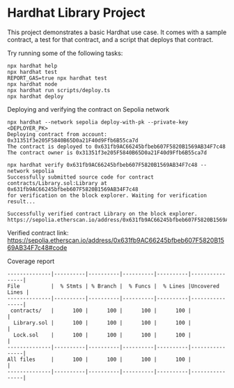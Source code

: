 # Hardhat Library Project

This project demonstrates a basic Hardhat use case. It comes with a sample contract, a test for that contract, and a script that deploys that contract.

Try running some of the following tasks:

```shell
npx hardhat help
npx hardhat test
REPORT_GAS=true npx hardhat test
npx hardhat node
npx hardhat run scripts/deploy.ts
npx hardhat deploy
```

Deploying and verifying the contract on Sepolia network
```
npx hardhat --network sepolia deploy-with-pk --private-key <DEPLOYER_PK>
Deploying contract from account: 0x31351f3e205F5840B65D0a21F40d9Ffb6B55ca7d
The contract is deployed to 0x631fb9AC66245bfbeb607F5820B1569AB34F7c48
The contract owner is 0x31351f3e205F5840B65D0a21F40d9Ffb6B55ca7d

npx hardhat verify 0x631fb9AC66245bfbeb607F5820B1569AB34F7c48 --network sepolia
Successfully submitted source code for contract
contracts/Library.sol:Library at 0x631fb9AC66245bfbeb607F5820B1569AB34F7c48
for verification on the block explorer. Waiting for verification result...

Successfully verified contract Library on the block explorer.
https://sepolia.etherscan.io/address/0x631fb9AC66245bfbeb607F5820B1569AB34F7c48#code

```

Verified contract link: https://sepolia.etherscan.io/address/0x631fb9AC66245bfbeb607F5820B1569AB34F7c48#code


Coverage report
```
--------------|----------|----------|----------|----------|----------------|
File          |  % Stmts | % Branch |  % Funcs |  % Lines |Uncovered Lines |
--------------|----------|----------|----------|----------|----------------|
 contracts/   |      100 |      100 |      100 |      100 |                |
  Library.sol |      100 |      100 |      100 |      100 |                |
  Lock.sol    |      100 |      100 |      100 |      100 |                |
--------------|----------|----------|----------|----------|----------------|
All files     |      100 |      100 |      100 |      100 |                |
--------------|----------|----------|----------|----------|----------------|
```